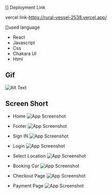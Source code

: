 [] Deployment Link

vercel link-https://rural-vessel-2538.vercel.app/

[]used language

- React
- Javascript
- Css
- Chakara UI
- Html


## Gif 

![Alt Text](https://media.giphy.com/media/HiStOYO6y7c3c7WU2j/giphy.gif)

## Screen Short
- Home
![App Screenshot](https://user-images.githubusercontent.com/91541289/146790574-517f5a2e-d314-4795-9e8d-b28601cec36a.png)
- Footer
![App Screenshot](https://user-images.githubusercontent.com/91541289/146790572-44d3aedf-62e3-442f-865e-ae5ee06c4293.png)
- Sign IN
![App Screenshot](https://user-images.githubusercontent.com/91541289/146790584-98200afb-7240-4c2d-b81b-eb10046e0a89.png)
- Login
![App Screenshot](https://user-images.githubusercontent.com/91541289/146790569-55b678c7-e611-4ad7-831c-52f6dd9d0115.png)
- Select Location
![App Screenshot](https://user-images.githubusercontent.com/91541289/146790575-3bd7f236-9c10-4a89-9514-f33e6a6e7461.png)
- Booking Car
![App Screenshot](https://user-images.githubusercontent.com/91541289/146790595-8723b759-1445-484c-8dee-a2076857b946.png)
- Checkout Page
![App Screenshot](https://user-images.githubusercontent.com/91541289/146790592-97203e87-e95e-4a0f-9a05-e61907c82d88.png)

- Payment Page
![App Screenshot](https://user-images.githubusercontent.com/91541289/146790581-b69cd1a4-8c9b-4208-8181-e8314bb3cde7.png)
